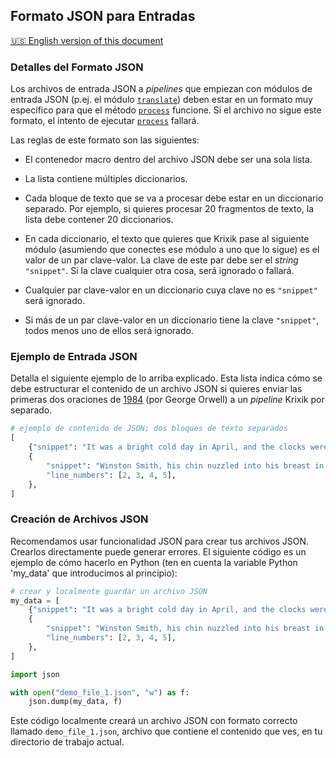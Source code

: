 ## Formato JSON para Entradas
[🇺🇸 English version of this document](https://krixik-docs.readthedocs.io/latest/system/parameters_processing_files_through_pipelines/JSON_input_format/)

### Detalles del Formato JSON

Los archivos de entrada JSON a *pipelines* que empiezan con módulos de entrada JSON (p.ej. el módulo [`translate`](../../modulos/modulos_ia/modulo_translate_traduccion.md)) deben estar en un formato muy específico para que el método [`process`](../parametros_y_procesar_archivos_a_traves_de_pipelines/metodo_process_procesar.md) funcione. Si el archivo no sigue este formato, el intento de ejecutar [`process`](../parametros_y_procesar_archivos_a_traves_de_pipelines/metodo_process_procesar.md) fallará.

Las reglas de este formato son las siguientes:

- El contenedor macro dentro del archivo JSON debe ser una sola lista.

- La lista contiene múltiples diccionarios.

- Cada bloque de texto que se va a procesar debe estar en un diccionario separado. Por ejemplo, si quieres procesar 20 fragmentos de texto, la lista debe contener 20 diccionarios.

- En cada diccionario, el texto que quieres que Krixik pase al siguiente módulo (asumiendo que conectes ese módulo a uno que lo sigue) es el valor de un par clave-valor. La clave de este par debe ser el *string* `"snippet"`. Si la clave cualquier otra cosa, será ignorado o fallará.

- Cualquier par clave-valor en un diccionario cuya clave no es `"snippet"` será ignorado.

- Si más de un par clave-valor en un diccionario tiene la clave `"snippet"`, todos menos uno de ellos será ignorado.

### Ejemplo de Entrada JSON

Detalla el siguiente ejemplo de lo arriba explicado. Esta lista indica cómo se debe estructurar el contenido de un archivo JSON si quieres enviar las primeras dos oraciones de <u>1984</u> (por George Orwell) a un *pipeline* Krixik por separado.


```python
# ejemplo de contenido de JSON; dos bloques de texto separados
[
    {"snippet": "It was a bright cold day in April, and the clocks were striking thirteen.", "line_numbers": [1]},
    {
        "snippet": "Winston Smith, his chin nuzzled into his breast in an effort to escape the vile wind, slipped quickly through the glass doors of Victory Mansions, though not quickly enough to prevent a swirl of gritty dust from entering along with him.",
        "line_numbers": [2, 3, 4, 5],
    },
]
```

### Creación de Archivos JSON

Recomendamos usar funcionalidad JSON para crear tus archivos JSON. Crearlos directamente puede generar errores. El siguiente código es un ejemplo de cómo hacerlo en Python (ten en cuenta la variable Python 'my_data' que introducimos al principio):


```python
# crear y localmente guardar un archivo JSON
my_data = [
    {"snippet": "It was a bright cold day in April, and the clocks were striking thirteen.", "line_numbers": [1]},
    {
        "snippet": "Winston Smith, his chin nuzzled into his breast in an effort to escape the vile wind, slipped quickly through the glass doors of Victory Mansions, though not quickly enough to prevent a swirl of gritty dust from entering along with him.",
        "line_numbers": [2, 3, 4, 5],
    },
]

import json

with open("demo_file_1.json", "w") as f:
    json.dump(my_data, f)
```

Este código localmente creará un archivo JSON con formato correcto llamado `demo_file_1.json`, archivo que contiene el contenido que ves, en tu directorio de trabajo actual.

